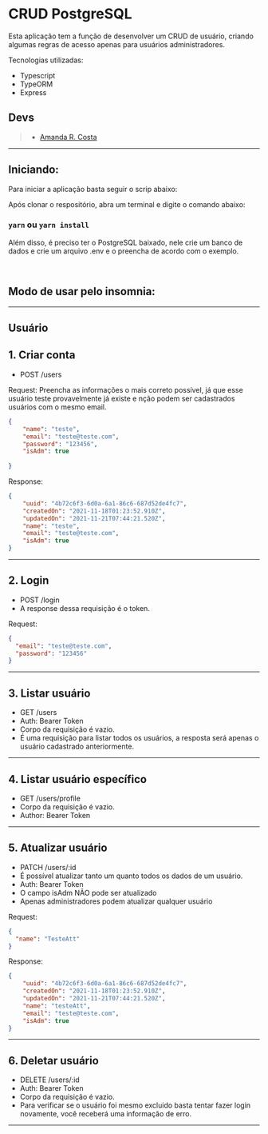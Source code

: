# CRUD PostgreSQL

Esta aplicação tem a função de desenvolver um CRUD de usuário, criando algumas regras de acesso apenas para usuários administradores.

 Tecnologias utilizadas:

 - Typescript
 - TypeORM
 - Express

 ## **Devs**

 > - [Amanda R. Costa](https://www.linkedin.com/in/amanda-fullstack/)

---

## Iniciando:

Para iniciar a aplicação basta seguir o scrip abaixo:

Após clonar o respositório, abra um terminal e digite o comando abaixo:
### `yarn` ou `yarn install`

Além disso, é preciso ter o PostgreSQL baixado, nele crie um banco de dados e crie um arquivo .env e o preencha de acordo com o exemplo.

<br>

## Modo de usar pelo insomnia:
---

## **Usuário**

## 1. Criar conta

- POST /users

Request:
Preencha as informações o mais correto possível, já que esse usuário teste provavelmente já existe e nção podem ser cadastrados usuários com o mesmo email.
```json
{
	"name": "teste",
	"email": "teste@teste.com",
	"password": "123456",
	"isAdm": true
	
}
```

Response:
```json
{
	"uuid": "4b72c6f3-6d0a-6a1-86c6-687d52de4fc7",
    "createdOn": "2021-11-18T01:23:52.910Z",
    "updatedOn": "2021-11-21T07:44:21.520Z",
    "name": "teste",
    "email": "teste@teste.com",
    "isAdm": true
}
```

---

## 2. Login

- POST /login
- A response dessa requisição é o token.

Request:

```json
{
  "email": "teste@teste.com",
  "password": "123456"
}
```
---

## 3. Listar usuário

- GET /users
- Auth: Bearer Token
- Corpo da requisição é vazio.
- É uma requisição para listar todos os usuários, a resposta será apenas o usuário cadastrado anteriormente.

---

## 4. Listar usuário específico

- GET /users/profile
- Corpo da requisição é vazio.
- Author: Bearer Token

---

## 5. Atualizar usuário

- PATCH /users/:id
- É possível atualizar tanto um quanto todos os dados de um usuário.
- Auth: Bearer Token
- O campo isAdm NÃO pode ser atualizado
- Apenas administradores podem atualizar qualquer usuário

Request:

```json
{
  "name": "TesteAtt"
}
```

Response:

```json
{
	"uuid": "4b72c6f3-6d0a-6a1-86c6-687d52de4fc7",
    "createdOn": "2021-11-18T01:23:52.910Z",
    "updatedOn": "2021-11-21T07:44:21.520Z",
    "name": "testeAtt",
    "email": "teste@teste.com",
    "isAdm": true
}

```
---

## 6. Deletar usuário

- DELETE /users/:id
- Auth: Bearer Token
- Corpo da requisição é vazio.
- Para verificar se o usuário foi mesmo excluido basta tentar fazer login novamente, você receberá uma informação de erro.

---
<br>